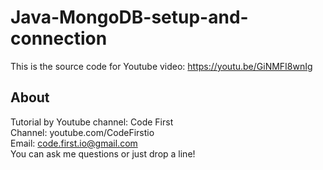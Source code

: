 # Java-MongoDB-setup-and-connection
This is the source code for Youtube video: https://youtu.be/GiNMFI8wnIg

## About
Tutorial by Youtube channel: Code First  
Channel: youtube.com/CodeFirstio  
Email: code.first.io@gmail.com  
You can ask me questions or just drop a line!

